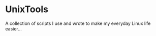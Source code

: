 UnixTools
=========

A collection of scripts I use and wrote to make my everyday Linux life easier…
